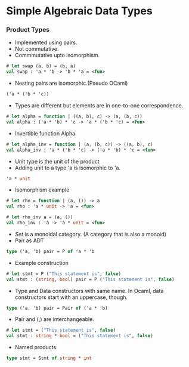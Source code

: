 # Simple Algebraic Data Types
### Product Types
* Implemented using pairs.
* Not commutative.
* Commmutative upto isomorphism.
```ocaml
# let swap (a, b) = (b, a)
val swap : 'a * 'b -> 'b * 'a = <fun>
```
* Nesting pairs are isomorphic.(Pseudo OCaml)
```OCaml
('a * ('b * 'c))
```
* Types are different but elements are in one-to-one correspondence.
```ocaml
# let alpha = function | ((a, b), c) -> (a, (b, c))
val alpha : ('a * 'b) * 'c -> 'a * ('b * 'c) = <fun>
```
* Invertible function Alpha.
```ocaml
# let alpha_inv = function | (a, (b, c)) -> ((a, b), c)
val alpha_inv : 'a * ('b * 'c) -> ('a * 'b) * 'c = <fun>
```
* Unit type is the unit of the product
* Adding unit to a type 'a is isomorphic to 'a.
```OCaml
'a * unit
```
* Isomorphism example
```ocaml
# let rho = function | (a, ()) -> a
val rho : 'a * unit -> 'a = <fun>
```
```ocaml
# let rho_inv a = (a, ())
val rho_inv : 'a -> 'a * unit = <fun>
```
* _Set_ is a monoidal category. (A category that is also a monoid)
* Pair as ADT
```ocaml
type ('a, 'b) pair = P of 'a * 'b
```
* Example construction
```ocaml
# let stmt = P ("This statement is", false)
val stmt : (string, bool) pair = P ("This statement is", false)
```
* Type and Data constructors with same name. In Ocaml, data constructors start with an uppercase, though.
```ocaml
type ('a, 'b) pair = Pair of ('a * 'b)
```
* Pair and (,) are interchangeable.
```ocaml
# let stmt = ("This statement is", false)
val stmt : string * bool = ("This statement is", false)
```
* Named products.
```ocaml
type stmt = Stmt of string * int
```
